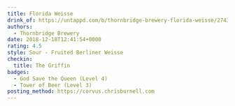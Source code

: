 ```yaml
---
title: Florida Weisse
drink_of: https://untappd.com/b/thornbridge-brewery-florida-weisse/2743306
authors:
  - Thornbridge Brewery
date: 2018-12-18T12:41:54+0000
rating: 4.5
style: Sour - Fruited Berliner Weisse
checkin:
  title: The Griffin
badges:
  - God Save the Queen (Level 4)
  - Tower of Beer (Level 3)
posting_method: https://corvus.chrisburnell.com
---
```

